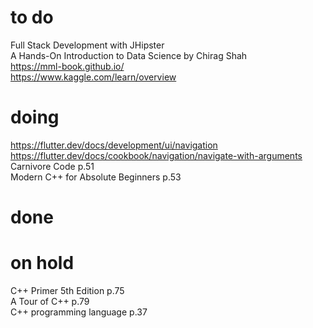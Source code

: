 # to do
Full Stack Development with JHipster  
A Hands-On Introduction to Data Science by Chirag Shah  
https://mml-book.github.io/  
https://www.kaggle.com/learn/overview  
# doing
https://flutter.dev/docs/development/ui/navigation   
https://flutter.dev/docs/cookbook/navigation/navigate-with-arguments  
Carnivore Code p.51  
Modern C++ for Absolute Beginners p.53  
# done
# on hold
C++ Primer 5th Edition p.75  
A Tour of C++ p.79  
C++ programming language p.37  

